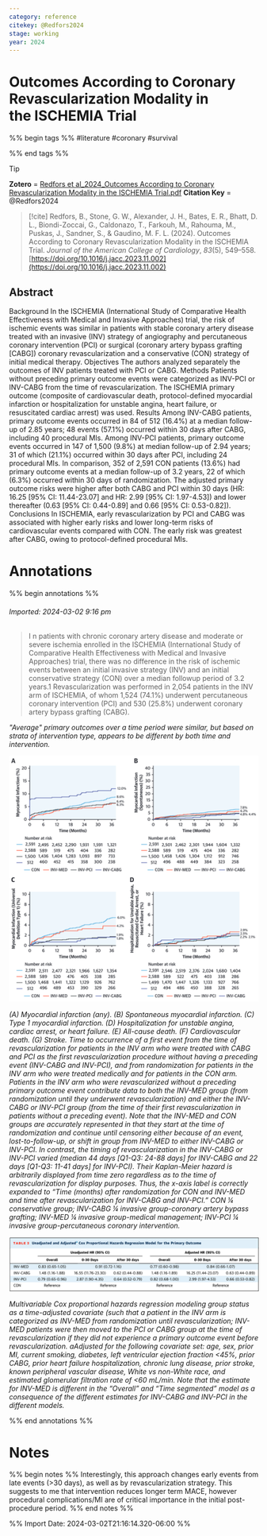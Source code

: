 ```yaml
---
category: reference
citekey: @Redfors2024
stage: working
year: 2024
---
```



# Outcomes According to Coronary Revascularization Modality in the ISCHEMIA Trial

%% begin tags %%
#literature
#coronary 
#survival 

%% end tags %%

> [!tip]  
> **Zotero** = [Redfors et al_2024_Outcomes According to Coronary Revascularization Modality in the ISCHEMIA Trial.pdf](zotero://select/library/items/GFXE44PU)
> **Citation Key** = @Redfors2024

> [!cite]
> Redfors, B., Stone, G. W., Alexander, J. H., Bates, E. R., Bhatt, D. L., Biondi-Zoccai, G., Caldonazo, T., Farkouh, M., Rahouma, M., Puskas, J., Sandner, S., & Gaudino, M. F. L. (2024). Outcomes According to Coronary Revascularization Modality in the ISCHEMIA Trial. _Journal of the American College of Cardiology_, _83_(5), 549–558. [https://doi.org/10.1016/j.jacc.2023.11.002](https://doi.org/10.1016/j.jacc.2023.11.002)


## Abstract
Background
In the ISCHEMIA (International Study of Comparative Health Effectiveness with Medical and Invasive Approaches) trial, the risk of ischemic events was similar in patients with stable coronary artery disease treated with an invasive (INV) strategy of angiography and percutaneous coronary intervention (PCI) or surgical (coronary artery bypass grafting [CABG]) coronary revascularization and a conservative (CON) strategy of initial medical therapy.
Objectives
The authors analyzed separately the outcomes of INV patients treated with PCI or CABG.
Methods
Patients without preceding primary outcome events were categorized as INV-PCI or INV-CABG from the time of revascularization. The ISCHEMIA primary outcome (composite of cardiovascular death, protocol-defined myocardial infarction or hospitalization for unstable angina, heart failure, or resuscitated cardiac arrest) was used.
Results
Among INV-CABG patients, primary outcome events occurred in 84 of 512 (16.4%) at a median follow-up of 2.85 years; 48 events (57.1%) occurred within 30 days after CABG, including 40 procedural MIs. Among INV-PCI patients, primary outcome events occurred in 147 of 1,500 (9.8%) at median follow-up of 2.94 years; 31 of which (21.1%) occurred within 30 days after PCI, including 24 procedural MIs. In comparison, 352 of 2,591 CON patients (13.6%) had primary outcome events at a median follow-up of 3.2 years, 22 of which (6.3%) occurred within 30 days of randomization. The adjusted primary outcome risks were higher after both CABG and PCI within 30 days (HR: 16.25 [95% CI: 11.44-23.07] and HR: 2.99 [95% CI: 1.97-4.53]) and lower thereafter (0.63 [95% CI: 0.44-0.89] and 0.66 [95% CI: 0.53-0.82]).
Conclusions
In ISCHEMIA, early revascularization by PCI and CABG was associated with higher early risks and lower long-term risks of cardiovascular events compared with CON. The early risk was greatest after CABG, owing to protocol-defined procedural MIs.


# Annotations
%% begin annotations %%  
  

  
###### Imported: 2024-03-02 9:16 pm  
  
> I n patients with chronic coronary artery disease and moderate or severe ischemia enrolled in the ISCHEMIA (International Study of Comparative Health Effectiveness with Medical and Invasive Approaches) trial, there was no difference in the risk of ischemic events between an initial invasive strategy (INV) and an initial conservative strategy (CON) over a median followup period of 3.2 years.1 Revascularization was performed in 2,054 patients in the INV arm of ISCHEMIA, of whom 1,524 (74.1%) underwent percutaneous coronary intervention (PCI) and 530 (25.8%) underwent coronary artery bypass grafting (CABG).  


*"Average" primary outcomes over a time period were similar, but based on strata of intervention type, appears to be different by both time and intervention.*

  
>   
 
![figures/Redfors2024/fig-6-x46-y181.png](figures/Redfors2024/fig-6-x46-y181.png)


*(A) Myocardial infarction (any). (B) Spontaneous myocardial infarction. (C) Type 1 myocardial infarction. (D) Hospitalization for unstable angina, cardiac arrest, or heart failure. (E) All-cause death. (F) Cardiovascular death. (G) Stroke. Time to occurrence of a first event from the time of revascularization for patients in the INV arm who were treated with CABG and PCI as the first revascularization procedure without having a preceding event (INV-CABG and INV-PCI), and from randomization for patients in the INV arm who were treated medically and for patients in the CON arm. Patients in the INV arm who were revascularized without a preceding primary outcome event contribute data to both the INV-MED group (from randomization until they underwent revascularization) and either the INV-CABG or INV-PCI group (from the time of their first revascularization in patients without a preceding event). Note that the INV-MED and CON groups are accurately represented in that they start at the time of randomization and continue until censoring either because of an event, lost-to-follow-up, or shift in group from INV-MED to either INV-CABG or INV-PCI. In contrast, the timing of revascularization in the INV-CABG or INV-PCI varied (median 44 days [Q1-Q3: 24-88 days] for INV-CABG and 22 days [Q1-Q3: 11-41 days] for INV-PCI). Their Kaplan-Meier hazard is arbitrarily displayed from time zero regardless as to the time of revascularization for display purposes. Thus, the x-axis label is correctly expanded to “Time (months) after randomization for CON and INV-MED and time after revascularization for INV-CABG and INV-PCI.” CON ¼ conservative group; INV-CABG ¼ invasive group-coronary artery bypass grafting; INV-MED ¼ invasive group-medical management; INV-PCI ¼ invasive group-percutaneous coronary intervention.*

  
>   
 
![figures/Redfors2024/fig-8-x108-y106.png](figures/Redfors2024/fig-8-x108-y106.png)


*Multivariable Cox proportional hazards regression modeling group status as a time-adjusted covariate (such that a patient in the INV arm is categorized as INV-MED from randomization until revascularization; INV-MED patients were then moved to the PCI or CABG group at the time of revascularization if they did not experience a primary outcome event before revascularization. aAdjusted for the following covariate set: age, sex, prior MI, current smoking, diabetes, left ventricular ejection fraction <45%, prior CABG, prior heart failure hospitalization, chronic lung disease, prior stroke, known peripheral vascular disease, White vs non-White race, and estimated glomerular filtration rate of <60 mL/min. Note that the estimate for INV-MED is different in the “Overall” and “Time segmented” model as a consequence of the different estimates for INV-CABG and INV-PCI in the different models.*

  

  
%% end annotations %%

# Notes
%% begin notes %%
Interestingly, this approach changes early events from late events (>30 days), as well as by revascularization strategy.
This suggests to me that intervention reduces longer term MACE, however procedural complications/MI are of critical importance in the initial post-procedure period.
%% end notes %%

%% Import Date: 2024-03-02T21:16:14.320-06:00 %%
